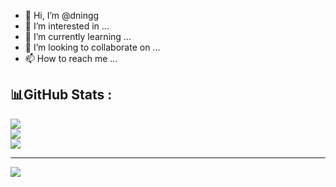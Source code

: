 - 👋 Hi, I’m @dningg
- 👀 I’m interested in ...
- 🌱 I’m currently learning ...
- 💞️ I’m looking to collaborate on ...
- 📫 How to reach me ...

## 📊GitHub Stats :

![](https://github-readme-stats.vercel.app/api?username=dningg&theme=radical&hide_border=false&include_all_commits=false&count_private=false)<br/>
![](https://github-readme-streak-stats.herokuapp.com/?user=dningg&theme=radical&hide_border=false)<br/>
![](https://github-readme-stats.vercel.app/api/top-langs/?username=dningg&theme=radical&hide_border=false&include_all_commits=false&count_private=false&layout=compact)

---
[![](https://visitcount.itsvg.in/api?id=dningg&icon=0&color=0)](https://visitcount.itsvg.in)

